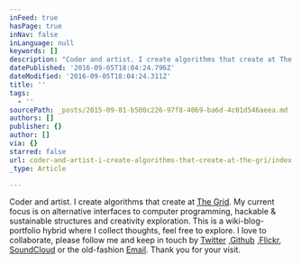 ```yaml
---
inFeed: true
hasPage: true
inNav: false
inLanguage: null
keywords: []
description: "Coder and artist. I create algorithms that create at The Grid. My current focus is on alternative interfaces to computer programming, hackable & sustainable structures and creativity exploration. This is a wiki-blog-portfolio hybrid where I collect thoughts, feel free to explore. I love to collaborate, please follow me and keep in touch by\_Twitter\_,Github\_,Flickr,\_SoundCloud\_or the old-fashion\_Email. Thank you for your visit."
datePublished: '2016-09-05T18:04:24.796Z'
dateModified: '2016-09-05T18:04:24.311Z'
title: ''
tags:
  - ''
sourcePath: _posts/2015-09-01-b500c226-97f8-4069-ba6d-4c01d546aeea.md
authors: []
publisher: {}
author: []
via: {}
starred: false
url: coder-and-artist-i-create-algorithms-that-create-at-the-gri/index.html
_type: Article

---
```

Coder and artist. I create algorithms that create at [The Grid][0]. My current focus is on alternative interfaces to computer programming, hackable & sustainable structures and creativity exploration. This is a wiki-blog-portfolio hybrid where I collect thoughts, feel free to explore. I love to collaborate, please follow me and keep in touch by [Twitter][1] ,[Github][2] ,[Flickr][3], [SoundCloud][4] or the old-fashion [Email][5]. Thank you for your visit.

[0]: http://thegrid.io/
[1]: http://twitter.com/aut0mata
[2]: http://github.com/automata
[3]: http://flickr.com/auto_mata
[4]: http://soundcloud.com/aut0mata
[5]: mailto:vilson@void.cc